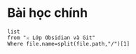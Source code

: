# Bài học chính
```dataview
list 
from "⚔️ Lớp Obsidian và Git" 
Where file.name=split(file.path,"/")[1] 
```

